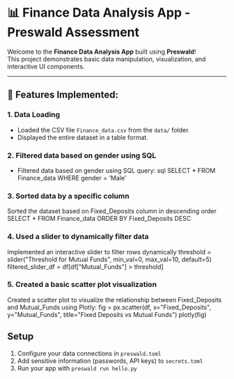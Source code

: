 
# 📊 Finance Data Analysis App - Preswald Assessment

Welcome to the **Finance Data Analysis App** built using **Preswald**!  
This project demonstrates basic data manipulation, visualization, and interactive UI components.

---

## 🚀 Features Implemented:

### 1. **Data Loading**
- Loaded the CSV file `Finance_data.csv` from the `data/` folder.
- Displayed the entire dataset in a table format.

### 2. **Filtered data based on gender using SQL**
- Filtered data based on gender using SQL query:
  sql
  SELECT * FROM Finance_data WHERE gender = 'Male'
### 3. **Sorted data by a specific column**
Sorted the dataset based on Fixed_Deposits column in descending order
SELECT * FROM Finance_data ORDER BY Fixed_Deposits DESC
### 4. **Used a slider to dynamically filter data**
Implemented an interactive slider to filter rows dynamically
threshold = slider("Threshold for Mutual Funds", min_val=0, max_val=10, default=5)
filtered_slider_df = df[df["Mutual_Funds"] > threshold]
### 5. **Created a basic scatter plot visualization**
Created a scatter plot to visualize the relationship between Fixed_Deposits and Mutual_Funds using Plotly:
fig = px.scatter(df, x="Fixed_Deposits", y="Mutual_Funds", title="Fixed Deposits vs Mutual Funds")
plotly(fig)


## Setup
1. Configure your data connections in `preswald.toml`
2. Add sensitive information (passwords, API keys) to `secrets.toml`
3. Run your app with `preswald run hello.py`
